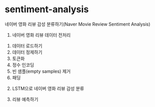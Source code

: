 # sentiment-analysis
네이버 영화 리뷰 감성 분류하기(Naver Movie Review Sentiment Analysis)

1. 네이버 영화 리뷰 데이터 전처리
  1) 데이터 로드하기
  2) 데이터 정제하기
  3) 토큰화
  4) 정수 인코딩
  5) 빈 샘플(empty samples) 제거
  6) 패딩

2. LSTM으로 네이버 영화 리뷰 감성 분류

3. 리뷰 예측하기

